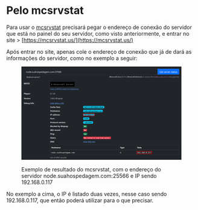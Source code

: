 # Pelo mcsrvstat

Para usar o [mcsrvstat](https://mcsrvstat.us/) precisará pegar o endereço de conexão do servidor que está no painel do seu servidor, como visto anteriormente, e entrar no site > [https://mcsrvstat.us/](https://mcsrvstat.us/)

Após entrar no site, apenas cole o endereço de conexão que já de dará as informações do servidor, como no exemplo a seguir:

<figure><img src="../../../.gitbook/assets/image (2) (1) (1) (1) (1).png" alt=""><figcaption><p>Exemplo de resultado do mcsrvstat, com o endereço do servidor node.suahospedagem.com:25566 e IP sendo 192.168.0.117</p></figcaption></figure>

No exemplo a cima, o IP é listado duas vezes, nesse caso sendo 192.168.0.117, que então poderá utilizar para o que precisar.
